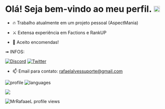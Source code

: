 # Olá! Seja bem-vindo ao meu perfil. <img src="https://raw.githubusercontent.com/kaueMarques/kaueMarques/master/hi.gif" width="20px"> 

- 🔥 Trabalho atualmente em um projeto pessoal (AspectMania)

- ⚔️ Extensa experiência em Factions e RankUP

- 💼 Aceito encomendas!

➟ INFOS:

[![Discord](https://img.shields.io/badge/Discord-7289DA?style=for-the-badge&logo=discord&logoColor=white)](https://discord.com/users/487680979771719690)
[![Twitter](https://img.shields.io/badge/Twitter-1DA1F2?style=for-the-badge&logo=twitter&logoColor=white)](https://twitter.com/MrRafaaaeL)

- 📫 Email para contato: rafaelalvessuporte@gmail.com

![profile] 
![languages]

[profile]: https://github-readme-stats.vercel.app/api?username=MrRafaaeL&show_icons=true&theme=omni&count_private=true&hide_border=true
[languages]: https://github-readme-stats.vercel.app/api/top-langs/?username=MrRafaaeL&theme=omni&layout=compact&hide_border=true

![](https://hit.yhype.me/github/profile?user_id=62559740)

<p align="left"><img src="https://komarev.com/ghpvc/?username=MrRafaaeL&color=blue" alt="MrRafaaeL profile views" /> </p>

